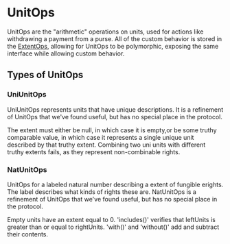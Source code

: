 # UnitOps
UnitOps are the "arithmetic" operations on units, used for actions like
withdrawing a payment from a purse. All of the custom behavior is
stored in the [ExtentOps](./extent), allowing for UnitOps to be polymorphic,
exposing the same interface while allowing custom behavior.

## Types of UnitOps

### UniUnitOps
UniUnitOps represents units that have unique descriptions. It is a refinement of UnitOps that we've found useful, but has no special place in the protocol.

The extent must either be null, in which case it is empty,or be some truthy comparable value, in which case it represents a single unique unit described by that truthy extent. Combining two uni units with different truthy extents fails, as they represent non-combinable rights.

### NatUnitOps
UnitOps for a labeled natural number describing a extent of fungible erights. The label describes what kinds of rights these are. NatUnitOps is a refinement of UnitOps that we've found useful, but has no special place in the protocol.

Empty units have an extent equal to 0. 'includes()' verifies that leftUnits is greater than or equal to rightUnits. 'with()' and 'without()' add and subtract their contents.
